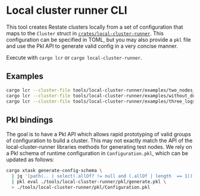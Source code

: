 # Local cluster runner CLI
This tool creates Restate clusters locally from a set of configuration that maps to the `Cluster` struct in
[`crates/local-cluster-runner`](../../crates/local-cluster-runner/README.md). This configuration can be specified
in TOML, but you may also provide a `pkl` file and use the Pkl API to generate valid config in a very concise manner.

Execute with `cargo lcr` or `cargo local-cluster-runner`.

## Examples
```bash
cargo lcr --cluster-file tools/local-cluster-runner/examples/two_nodes_and_metadata.pkl
cargo lcr --cluster-file tools/local-cluster-runner/examples/without_domain_sockets.pkl
cargo lcr --cluster-file tools/local-cluster-runner/examples/three_logserver.pkl
```

## Pkl bindings
The goal is to have a Pkl API which allows rapid prototyping of valid groups of configuration to build a cluster.
This may not exactly match the API of the local-cluster-runner libraries methods for generating test nodes.
We rely on a Pkl schema of runtime configuration in `Configuration.pkl`, which can be updated as follows:

```bash
cargo xtask generate-config-schema \
  | jq '[path(.. | select(.allOf? != null and (.allOf | length  == 1)))] as $paths | reduce $paths[] as $path (.; setpath($path+ ["$ref"]; getpath($path + ["allOf"])[0]["$ref"])) | delpaths([$paths[] | . + ["allOf"]])' \
  | pkl eval ./tools/local-cluster-runner/pkl/generate.pkl \
  > ./tools/local-cluster-runner/pkl/Configuration.pkl
```
